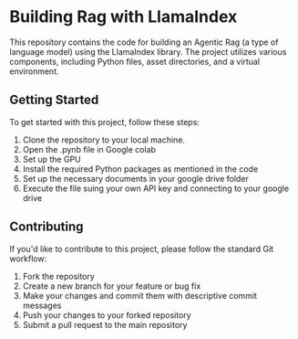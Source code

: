 # Building  Rag with LlamaIndex

This repository contains the code for building an Agentic Rag (a type of language model) using the LlamaIndex library. The project utilizes various components, including Python files, asset directories, and a virtual environment.

## Getting Started

To get started with this project, follow these steps:

1. Clone the repository to your local machine.
2. Open the .pynb file in Google colab
3. Set up the GPU
4. Install the required Python packages as mentioned in the code
5. Set up the necessary documents in your google drive folder
6. Execute the file suing your own API key and connecting to your google drive

## Contributing

If you'd like to contribute to this project, please follow the standard Git workflow:

1. Fork the repository
2. Create a new branch for your feature or bug fix
3. Make your changes and commit them with descriptive commit messages
4. Push your changes to your forked repository
5. Submit a pull request to the main repository

